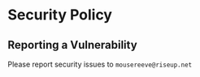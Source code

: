 # Security Policy

## Reporting a Vulnerability

Please report security issues to `mousereeve@riseup.net`
